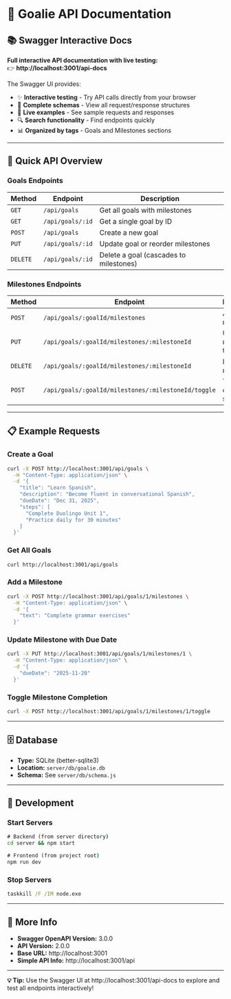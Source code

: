 # 🥅 Goalie API Documentation

## 📚 Swagger Interactive Docs

**Full interactive API documentation with live testing:**  
👉 **http://localhost:3001/api-docs**

The Swagger UI provides:
- ✨ **Interactive testing** - Try API calls directly from your browser
- 📝 **Complete schemas** - View all request/response structures
- 🎯 **Live examples** - See sample requests and responses
- 🔍 **Search functionality** - Find endpoints quickly
- 📊 **Organized by tags** - Goals and Milestones sections

---

## 🚀 Quick API Overview

### Goals Endpoints

| Method | Endpoint | Description |
|--------|----------|-------------|
| `GET` | `/api/goals` | Get all goals with milestones |
| `GET` | `/api/goals/:id` | Get a single goal by ID |
| `POST` | `/api/goals` | Create a new goal |
| `PUT` | `/api/goals/:id` | Update goal or reorder milestones |
| `DELETE` | `/api/goals/:id` | Delete a goal (cascades to milestones) |

### Milestones Endpoints

| Method | Endpoint | Description |
|--------|----------|-------------|
| `POST` | `/api/goals/:goalId/milestones` | Add a new milestone |
| `PUT` | `/api/goals/:goalId/milestones/:milestoneId` | Update milestone text/date |
| `DELETE` | `/api/goals/:goalId/milestones/:milestoneId` | Delete a milestone |
| `POST` | `/api/goals/:goalId/milestones/:milestoneId/toggle` | Toggle completion status |

---

## 📋 Example Requests

### Create a Goal
```bash
curl -X POST http://localhost:3001/api/goals \
  -H "Content-Type: application/json" \
  -d '{
    "title": "Learn Spanish",
    "description": "Become fluent in conversational Spanish",
    "dueDate": "Dec 31, 2025",
    "steps": [
      "Complete Duolingo Unit 1",
      "Practice daily for 30 minutes"
    ]
  }'
```

### Get All Goals
```bash
curl http://localhost:3001/api/goals
```

### Add a Milestone
```bash
curl -X POST http://localhost:3001/api/goals/1/milestones \
  -H "Content-Type: application/json" \
  -d '{
    "text": "Complete grammar exercises"
  }'
```

### Update Milestone with Due Date
```bash
curl -X PUT http://localhost:3001/api/goals/1/milestones/1 \
  -H "Content-Type: application/json" \
  -d '{
    "dueDate": "2025-11-20"
  }'
```

### Toggle Milestone Completion
```bash
curl -X POST http://localhost:3001/api/goals/1/milestones/1/toggle
```

---

## 🗄️ Database

- **Type:** SQLite (better-sqlite3)
- **Location:** `server/db/goalie.db`
- **Schema:** See `server/db/schema.js`

---

## 🔧 Development

### Start Servers
```cmd
# Backend (from server directory)
cd server && npm start

# Frontend (from project root)
npm run dev
```

### Stop Servers
```cmd
taskkill /F /IM node.exe
```

---

## 📖 More Info

- **Swagger OpenAPI Version:** 3.0.0
- **API Version:** 2.0.0
- **Base URL:** http://localhost:3001
- **Simple API Info:** http://localhost:3001/api

---

**💡 Tip:** Use the Swagger UI at http://localhost:3001/api-docs to explore and test all endpoints interactively!

